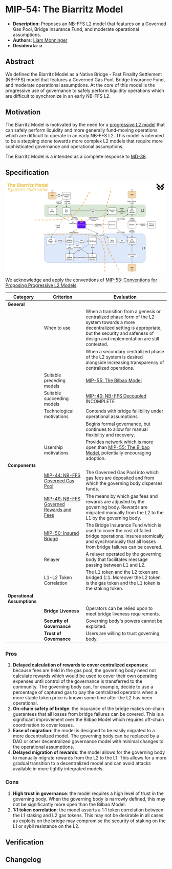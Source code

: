 # MIP-54: The Biarritz Model

- **Description**: Proposes an NB-FFS L2 model that features on a Governed Gas Pool, Bridge Insurance Fund, and moderate operational assumptions.
- **Authors**: [Liam Monninger](mailto:liam@movementlabs.xyz)
- **Desiderata**: $\emptyset$

## Abstract

We defined the Biarritz Model as a Native Bridge - Fast Finality Settlement (NB-FFS) model that features a Governed Gas Pool, Bridge Insurance Fund, and moderate operational assumptions. At the core of this model is the progressive use of governance to safely perform liquidity operations which are difficult to synchronize in an early NB-FFS L2.

## Motivation

The Biarritz Model is motivated by the need for a [progressive L2 model](../mip-53/) that can safely perform liquidity and more generally fund-moving operations which are difficult to operate in an early NB-FFS L2. This model is intended to be a stepping stone towards more complex L2 models that require more sophisticated governance and operational assumptions.

The Biarritz Model is a intended as a complete response to [MD-38](https://github.com/movementlabsxyz/MIP/pulls).

## Specification

![The Biarritz Model](the-biarritz-model.png)

We acknowledge and apply the conventions of [MIP-53: Conventions for Proposing Progressive L2 Models](https://github.com/movementlabsxyz/MIP/pull/53).

| Category | Criterion | Evaluation |
|-----------|-----------|------------|
| **General** | | |
|| When to use | When a transition from a genesis or centralized phase form of the L2 system towards a more decentralized setting is appropriate, but the security and safeness of design and implementation are still contested.|
|||When a secondary centralized phase of the L2 system is desired alongside increasing transparency of centralized operations.|
|| Suitable preceding models | [MIP-55: The Bilbao Model](https://github.com/movementlabsxyz/MIP/pull/53) |
|| Suitable succeeding models | [MIP-40: NB-FFS Decoupled](https://github.com/movementlabsxyz/MIP/pull/40) INCOMPLETE |
|| Technological motivations | Contends with bridge fallibility under operational assumptions.|
||| Begins formal governance, but continues to allow for manual flexibility and recovery. |
|| Usership motivations | Provides network which is more open than [MIP-55: The Bilbao Model](https://github.com/movementlabsxyz/MIP/pull/53), potentially encouraging adoption. |
| **Components** | | |
|| [MIP-44: NB-FFS Governed Gas Pool](https://github.com/movementlabsxyz/MIP/pulls) | The Governed Gas Pool into which gas fees are deposited and from which the governing body disperses funds.  |
|| [MIP-49: NB-FFS Governed Rewards and Fees](https://github.com/movementlabsxyz/MIP/pull/49) | The means by which gas fees and rewards are adjusted by the governing body. Rewards are migrated manually from the L2 to the L1 by the governing body. |
|| [MIP-50: Insured Bridge](https://github.com/movementlabsxyz/MIP/pull/50) | The Bridge Insurance Fund which is used to cover the cost of failed bridge operations. Insures atomically and synchronously that all losses from bridge failures can be covered. |
|| Relayer | A relayer operated by the governing body that facilitates message passing between L1 and L2. |
|| L1-L2 Token Correlation | The L1 token and the L2 token are bridged 1:1. Moreover the L2 token is the gas token and the L1 token is the staking token. |
| **Operational Assumptions** | | |
|| **Bridge Liveness** | Operators can be relied upon to meet bridge liveness requirements.  |
|| **Security of Governance** | Governing body's powers cannot be exploited.  |
|| **Trust of Governance** | Users are willing to trust governing body.   |


### Pros

1. **Delayed calculation of rewards to cover centralized expenses**: because fees are held in the gas pool, the governing body need not calculate rewards which would be used to cover their own operating expenses until control of the governance is transferred to the community. The governing body can, for example, decide to use a percentage of captured gas to pay the centralized operators when a more stable token price is known some time after the L2 has been operational.
2. **On-chain safety of bridge**: the insurance of the bridge makes on-chain guarantees that all losses from bridge failures can be covered. This is a significant improvement over the Bilbao Model which requires off-chain coordination to cover losses.
3. **Ease of migration**: the model is designed to be easily migrated to a more decentralized model. The governing body can be replaced by a DAO or other decentralized governance model with minimal changes to the operational assumptions.
4. **Delayed migration of rewards**: the model allows for the governing body to manually migrate rewards from the L2 to the L1. This allows for a more gradual transition to a decentralized model and can avoid attacks available in more tightly integrated models.

### Cons

1. **High trust in governance**: the model requires a high level of trust in the governing body. When the governing body is narrowly defined, this may not be significantly more open than the Bilbao Model.
2. **1:1 token correlation**: the model asserts a 1:1 token correlation between the L1 staking and L2 gas tokens. This may not be desirable in all cases as exploits on the bridge may compromise the security of staking on the L1 or sybil resistance on the L2.

## Verification

## Changelog
